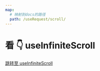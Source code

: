 ```yaml
---
map:
  # 映射到docs的路径
  path: /useRequest/scroll/
---
```


# 看 👇 useInfiniteScroll

<a href="/docs/hooks/useInfiniteScroll/" >跳转至 useInfiniteScroll</a>
